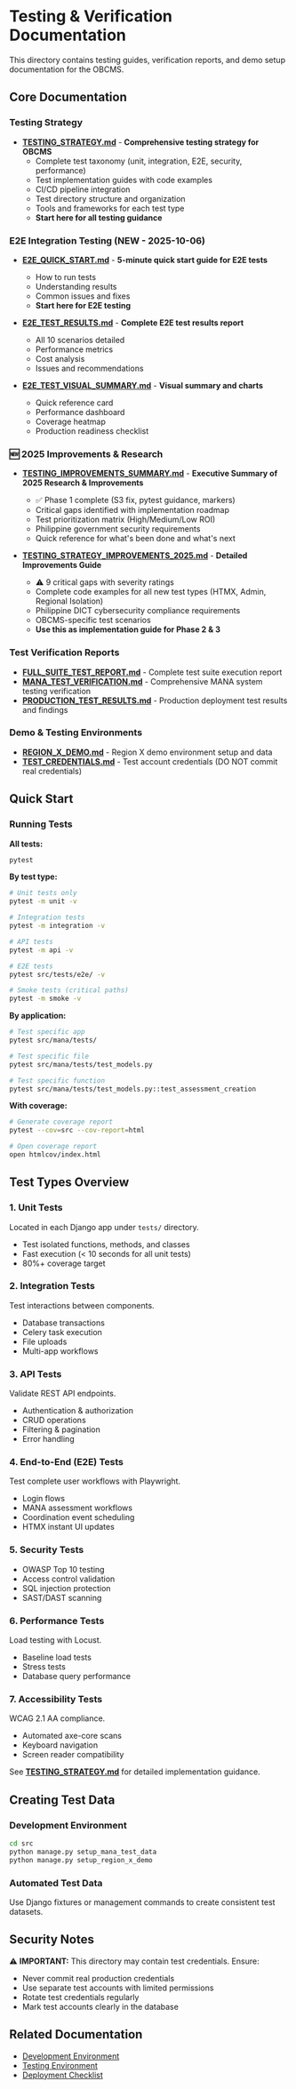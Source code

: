# Testing & Verification Documentation

This directory contains testing guides, verification reports, and demo setup documentation for the OBCMS.

## Core Documentation

### Testing Strategy
- **[TESTING_STRATEGY.md](TESTING_STRATEGY.md)** - **Comprehensive testing strategy for OBCMS**
  - Complete test taxonomy (unit, integration, E2E, security, performance)
  - Test implementation guides with code examples
  - CI/CD pipeline integration
  - Test directory structure and organization
  - Tools and frameworks for each test type
  - **Start here for all testing guidance**

### E2E Integration Testing (NEW - 2025-10-06)
- **[E2E_QUICK_START.md](E2E_QUICK_START.md)** - **5-minute quick start guide for E2E tests**
  - How to run tests
  - Understanding results
  - Common issues and fixes
  - **Start here for E2E testing**

- **[E2E_TEST_RESULTS.md](E2E_TEST_RESULTS.md)** - **Complete E2E test results report**
  - All 10 scenarios detailed
  - Performance metrics
  - Cost analysis
  - Issues and recommendations

- **[E2E_TEST_VISUAL_SUMMARY.md](E2E_TEST_VISUAL_SUMMARY.md)** - **Visual summary and charts**
  - Quick reference card
  - Performance dashboard
  - Coverage heatmap
  - Production readiness checklist

### 🆕 2025 Improvements & Research
- **[TESTING_IMPROVEMENTS_SUMMARY.md](TESTING_IMPROVEMENTS_SUMMARY.md)** - **Executive Summary of 2025 Research & Improvements**
  - ✅ Phase 1 complete (S3 fix, pytest guidance, markers)
  - Critical gaps identified with implementation roadmap
  - Test prioritization matrix (High/Medium/Low ROI)
  - Philippine government security requirements
  - Quick reference for what's been done and what's next

- **[TESTING_STRATEGY_IMPROVEMENTS_2025.md](TESTING_STRATEGY_IMPROVEMENTS_2025.md)** - **Detailed Improvements Guide**
  - ⚠️ 9 critical gaps with severity ratings
  - Complete code examples for all new test types (HTMX, Admin, Regional Isolation)
  - Philippine DICT cybersecurity compliance requirements
  - OBCMS-specific test scenarios
  - **Use this as implementation guide for Phase 2 & 3**

### Test Verification Reports
- **[FULL_SUITE_TEST_REPORT.md](FULL_SUITE_TEST_REPORT.md)** - Complete test suite execution report
- **[MANA_TEST_VERIFICATION.md](MANA_TEST_VERIFICATION.md)** - Comprehensive MANA system testing verification
- **[PRODUCTION_TEST_RESULTS.md](PRODUCTION_TEST_RESULTS.md)** - Production deployment test results and findings

### Demo & Testing Environments
- **[REGION_X_DEMO.md](REGION_X_DEMO.md)** - Region X demo environment setup and data
- **[TEST_CREDENTIALS.md](TEST_CREDENTIALS.md)** - Test account credentials (DO NOT commit real credentials)

## Quick Start

### Running Tests

**All tests:**
```bash
pytest
```

**By test type:**
```bash
# Unit tests only
pytest -m unit -v

# Integration tests
pytest -m integration -v

# API tests
pytest -m api -v

# E2E tests
pytest src/tests/e2e/ -v

# Smoke tests (critical paths)
pytest -m smoke -v
```

**By application:**
```bash
# Test specific app
pytest src/mana/tests/

# Test specific file
pytest src/mana/tests/test_models.py

# Test specific function
pytest src/mana/tests/test_models.py::test_assessment_creation
```

**With coverage:**
```bash
# Generate coverage report
pytest --cov=src --cov-report=html

# Open coverage report
open htmlcov/index.html
```

## Test Types Overview

### 1. Unit Tests
Located in each Django app under `tests/` directory.
- Test isolated functions, methods, and classes
- Fast execution (< 10 seconds for all unit tests)
- 80%+ coverage target

### 2. Integration Tests
Test interactions between components.
- Database transactions
- Celery task execution
- File uploads
- Multi-app workflows

### 3. API Tests
Validate REST API endpoints.
- Authentication & authorization
- CRUD operations
- Filtering & pagination
- Error handling

### 4. End-to-End (E2E) Tests
Test complete user workflows with Playwright.
- Login flows
- MANA assessment workflows
- Coordination event scheduling
- HTMX instant UI updates

### 5. Security Tests
- OWASP Top 10 testing
- Access control validation
- SQL injection protection
- SAST/DAST scanning

### 6. Performance Tests
Load testing with Locust.
- Baseline load tests
- Stress tests
- Database query performance

### 7. Accessibility Tests
WCAG 2.1 AA compliance.
- Automated axe-core scans
- Keyboard navigation
- Screen reader compatibility

See **[TESTING_STRATEGY.md](TESTING_STRATEGY.md)** for detailed implementation guidance.

## Creating Test Data

### Development Environment
```bash
cd src
python manage.py setup_mana_test_data
python manage.py setup_region_x_demo
```

### Automated Test Data
Use Django fixtures or management commands to create consistent test datasets.

## Security Notes

⚠️ **IMPORTANT:** This directory may contain test credentials. Ensure:
- Never commit real production credentials
- Use separate test accounts with limited permissions
- Rotate test credentials regularly
- Mark test accounts clearly in the database

## Related Documentation
- [Development Environment](../env/development.md)
- [Testing Environment](../env/testing.md)
- [Deployment Checklist](../deployment/regional_mana_deployment_checklist.md)
